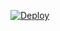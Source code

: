 [![Deploy](https://www.herokucdn.com/deploy/button.svg)](https://dashboard.heroku.com/new?template=https://github.com/hackercoder24/txt2vidhacker)
